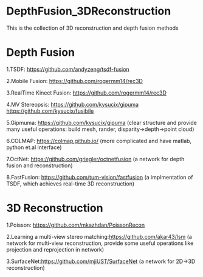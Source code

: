 # DepthFusion_3DReconstruction
This is the collection of 3D reconstruction and depth fusion methods

# Depth Fusion
1.TSDF: https://github.com/andyzeng/tsdf-fusion

2.Mobile Fusion: https://github.com/rogermm14/rec3D

3.RealTime Kinect Fusion: https://github.com/rogermm14/rec3D

4.MV Stereopsis: https://github.com/kysucix/gipuma   https://github.com/kysucix/fusibile

5.Gipmuma: https://github.com/kysucix/gipuma (clear structure and provide many useful operations: build mesh, rander, disparity->depth->point cloud)

6.COLMAP: https://colmap.github.io/ (more complicated and have matlab, python et.al interface)

7.OctNet: https://github.com/griegler/octnetfusion (a network for depth fusion and reconstruction)

8.FastFusion: https://github.com/tum-vision/fastfusion (a implmentation of TSDF, which achieves real-time 3D reconstruction)

# 3D Reconstruction
1.Poisson: https://github.com/mkazhdan/PoissonRecon

2.Learning a multi-view stereo matching:https://github.com/akar43/lsm (a network for multi-view reconstruction, provide some useful operations like projection and reprojection in network)

3.SurfaceNet:https://github.com/mjiUST/SurfaceNet (a network for 2D->3D reconstruction)
